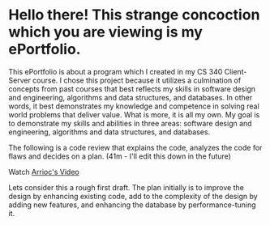 

# Hello there! This strange concoction which you are viewing is my ePortfolio. 

This ePortfolio is about a program which I created in my CS 340 Client-Server course. I chose this project because it utilizes a culmination of concepts from past courses that best reflects my skills in software design and engineering, algorithms and data structures, and databases. In other words, it best demonstrates my knowledge and competence in solving real world problems that deliver value. What is more, it is all my own. My goal is to demonstrate my skills and abilities in three areas: software design and engineering, algorithms and data structures, and databases.


The following is a code review that explains the code, analyzes the code for flaws and decides on a plan. (41m - I'll edit this down in the future)

Watch [Arrioc's Video](https://www.youtube.com/watch?v=wDXqfWe2RQw)

Lets consider this a rough first draft. The plan initially is to improve the design by enhancing existing code, add to the complexity of the design by adding new features, and enhancing the database by performance-tuning it. 
